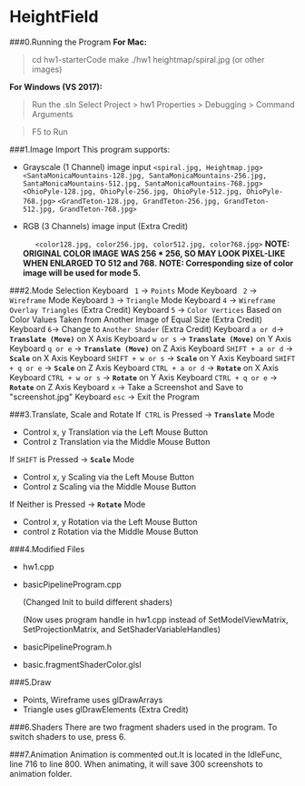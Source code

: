 # HeightField

###0.Running the Program
**For Mac:**
> cd hw1-starterCode
> make
> ./hw1 heightmap/spiral.jpg (or other images)

**For Windows (VS 2017):**
> Run the .sln
> Select Project > hw1 Properties > Debugging > Command Arguments

> F5 to Run

###1.Image Import 
This program supports:
- Grayscale (1 Channel) image input
  ```<spiral.jpg, Heightmap.jpg>```
  ```<SantaMonicaMountains-128.jpg, SantaMonicaMountains-256.jpg, SantaMonicaMountains-512.jpg, SantaMonicaMountains-768.jpg>```
  ```<OhioPyle-128.jpg, OhioPyle-256.jpg, OhioPyle-512.jpg, OhioPyle-768.jpg>```
  ```<GrandTeton-128.jpg, GrandTeton-256.jpg, GrandTeton-512.jpg, GrandTeton-768.jpg>```

- RGB (3 Channels) image input (Extra Credit)  

  ```	<color128.jpg, color256.jpg, color512.jpg, color768.jpg>```
  **NOTE: ORIGINAL COLOR IMAGE WAS 256 * 256, SO MAY LOOK PIXEL-LIKE WHEN ENLARGED TO 512 and 768.**
  **NOTE: Corresponding size of color image will be used for mode 5.**

###2.Mode Selection
Keyboard ``` 1``` -> ```Points``` Mode
Keyboard ``` 2``` -> ```Wireframe``` Mode
Keyboard ```3``` -> ```Triangle``` Mode
Keyboard ```4``` -> ```Wireframe Overlay Triangles``` (Extra Credit)
Keyboard ```5``` -> ```Color Vertices``` Based on Color Values Taken from Another Image of Equal Size  (Extra Credit)
Keyboard ```6```-> Change to ```Another Shader``` (Extra Credit)
Keyboard ```a or d```-> **```Translate (Move)```** on X Axis
Keyboard ```w or s``` -> **```Translate (Move)```** on Y Axis
Keyboard ```q or e``` -> **```Translate (Move)```** on Z Axis
Keyboard ```SHIFT + a or d``` -> **```Scale```** on X Axis
Keyboard ```SHIFT + w or s``` -> **```Scale```** on Y Axis
Keyboard ```SHIFT + q or e``` -> **```Scale```** on Z Axis
Keyboard ```CTRL + a or d``` -> **```Rotate```** on X Axis
Keyboard ```CTRL + w or s``` -> **```Rotate```** on Y Axis
Keyboard ```CTRL + q or e``` -> **```Rotate```** on Z Axis
Keyboard ```x``` -> Take a Screenshot and Save to "screenshot.jpg"
Keyboard ```esc``` -> Exit the Program

###3.Translate, Scale and Rotate
If``` CTRL``` is Pressed -> **```Translate```** Mode
- Control x, y Translation via the Left Mouse Button
- Control z Translation via the Middle Mouse Button

If ```SHIFT``` is Pressed -> **```Scale```** Mode
- Control x, y Scaling via the Left Mouse Button
- Control z Scaling via the Middle Mouse Button

If Neither is Pressed -> **```Rotate```** Mode
- Control x, y Rotation via the Left Mouse Button
- control z Rotation via the Middle Mouse Button

###4.Modified Files
- hw1.cpp
- basicPipelineProgram.cpp 

  (Changed Init to build different shaders)

  (Now uses program handle in hw1.cpp instead of SetModelViewMatrix, SetProjectionMatrix, and SetShaderVariableHandles)
- basicPipelineProgram.h
- basic.fragmentShaderColor.glsl

###5.Draw
- Points, Wireframe uses glDrawArrays
- Triangle uses glDrawElements (Extra Credit)

###6.Shaders
  There are two fragment shaders used in the program.
  To switch shaders to use, press 6.

###7.Animation
  Animation is commented out.It is located in the IdleFunc, line 716 to line 800. 
  When animating, it will save 300 screenshots to animation folder.